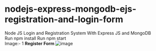 # nodejs-express-mongodb-ejs-registration-and-login-form
Node JS Login and Registration System With Express JS and MongoDB
<br>
Run npm install 
Run npm start
<br>
Image:- 1
<b>Register Form </b>
![image](https://user-images.githubusercontent.com/49555360/117456939-602cb600-af66-11eb-80ea-fe2f5ebe8d6c.png)

